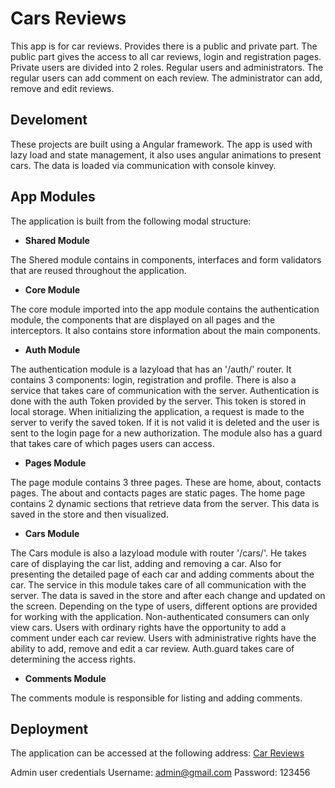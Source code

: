 # Cars Reviews

This app is for car reviews. Provides there is a public and private part. The public part gives the access to all car reviews, login and registration pages. Private users are divided into 2 roles. Regular users and administrators. The regular users can add comment on each review. The administrator can add, remove and edit reviews.

## Develoment

These projects are built using a Angular framework. The app is used with lazy load and state management, it also uses angular animations to present cars. The data is loaded via communication with console kinvey.

## App Modules

The application is built from the following modal structure:

- **Shared Module**

The Shered module contains in components, interfaces and form validators that are reused throughout the application.

- **Core Module**

The core module imported into the app module contains the authentication module, the components that are displayed on all pages and the interceptors. It also contains store information about the main components.

- **Auth Module**

The authentication module is a lazyload that has an '/auth/' router. It contains 3 components: login, registration and profile. There is also a service that takes care of communication with the server. Authentication is done with the auth Token provided by the server. This token is stored in local storage. When initializing the application, a request is made to the server to verify the saved token. If it is not valid it is deleted and the user is sent to the login page for a new authorization. The module also has a guard that takes care of which pages users can access.

- **Pages Module**

The page module contains 3 three pages. These are home, about, contacts pages. The about and contacts pages are static pages. The home page contains 2 dynamic sections that retrieve data from the server. This data is saved in the store and then visualized.

- **Cars Module**

The Cars module is also a lazyload module with router '/cars/'. He takes care of displaying the car list, adding and removing a car. Also for presenting the detailed page of each car and adding comments about the car. The service in this module takes care of all communication with the server. The data is saved in the store and after each change and updated on the screen. Depending on the type of users, different options are provided for working with the application. Non-authenticated consumers can only view cars. Users with ordinary rights have the opportunity to add a comment under each car review. Users with administrative rights have the ability to add, remove and edit a car review. Auth.guard takes care of determining the access rights.

- **Comments Module**

The comments module is responsible for listing and adding comments.

## Deployment

The application can be accessed at the following address: [Car Reviews](https://kaloyanmarinov.github.io/cars-reviews-softuni-angular/)

Admin user credentials
Username: admin@gmail.com
Password: 123456
